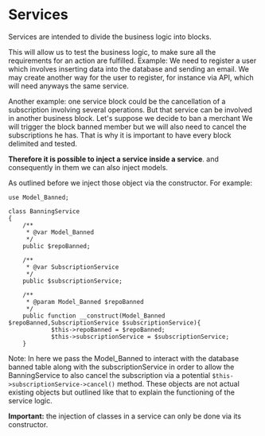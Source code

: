 # Services

Services are intended to divide the business logic into blocks. 

This will allow us to test the business logic, to make sure all the requirements for an action
are fulfilled. Example: We need to register a user which involves inserting data into the database
and sending an email. We may create another way for the user to register, for instance via API, which will need anyways
the same service.

Another example: one service block could be the cancellation of a subscription involving several operations.
But that service can be involved in another business block. 
Let's suppose we decide to ban a merchant We will trigger the block banned member 
but we will also need to cancel the subscriptions he has. That is why it is important to have every block delimited and tested.

**Therefore it is possible to inject a service inside a service**. and consequently in them we can also inject models.

As outlined before we inject those object via the constructor. For example:

    use Model_Banned;

    class BanningService
    {
        /**
         * @var Model_Banned
         */
        public $repoBanned;
        
        /**
         * @var SubscriptionService
         */
        public $subscriptionService;
    
        /**
         * @param Model_Banned $repoBanned
         */
        public function __construct(Model_Banned $repoBanned,SubscriptionService $subscriptionService){
                $this->repoBanned = $repoBanned;
                $this->subscriptionService = $subscriptionService;
        }
        
Note: In here we pass the Model_Banned to interact with the database banned table along with the subscriptionService
in order to allow the BanningService to also cancel the subscription via a potential `$this->subscriptionService->cancel()` method.
These objects are not actual existing objects but outlined like that to explain the functioning of the service logic.

**Important:** the injection of classes in a service can only be done via its constructor.

